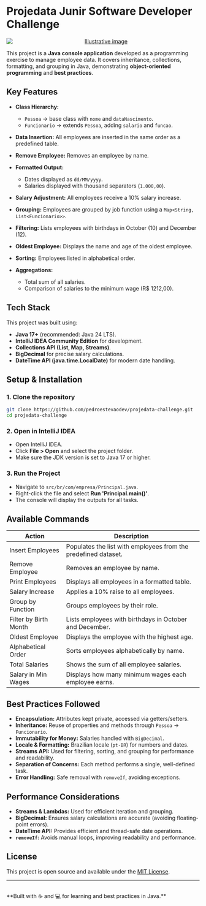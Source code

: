 # Projedata Junir Software Developer Challenge

<p style="text-align: center; display: block; margin: 0 auto;">
    <a href="https://www.pedroestevao.com">
        <img src="https://res.cloudinary.com/dge3g9rcw/image/upload/v1755645513/logo-projedata_uwvhzc.webp" alt="Illustrative image" style="display: block; margin: 0 auto;" />
    </a>
</p>

This project is a **Java console application** developed as a programming exercise to manage employee data. It covers inheritance, collections, formatting, and grouping in Java, demonstrating **object-oriented programming** and **best practices**.

## Key Features

* **Class Hierarchy:**

  * `Pessoa` → base class with `nome` and `dataNascimento`.
  * `Funcionario` → extends `Pessoa`, adding `salario` and `funcao`.
* **Data Insertion:** All employees are inserted in the same order as a predefined table.
* **Remove Employee:** Removes an employee by name.
* **Formatted Output:**

  * Dates displayed as `dd/MM/yyyy`.
  * Salaries displayed with thousand separators (`1.000,00`).
* **Salary Adjustment:** All employees receive a 10% salary increase.
* **Grouping:** Employees are grouped by job function using a `Map<String, List<Funcionario>>`.
* **Filtering:** Lists employees with birthdays in October (10) and December (12).
* **Oldest Employee:** Displays the name and age of the oldest employee.
* **Sorting:** Employees listed in alphabetical order.
* **Aggregations:**

  * Total sum of all salaries.
  * Comparison of salaries to the minimum wage (R\$ 1212,00).

## Tech Stack

This project was built using:

* **Java 17+** (recommended: Java 24 LTS).
* **IntelliJ IDEA Community Edition** for development.
* **Collections API (List, Map, Streams)**.
* **BigDecimal** for precise salary calculations.
* **DateTime API (java.time.LocalDate)** for modern date handling.

## Setup & Installation

### 1. Clone the repository

```bash
git clone https://github.com/pedroestevaodev/projedata-challenge.git
cd projedata-challenge
```

### 2. Open in IntelliJ IDEA

* Open IntelliJ IDEA.
* Click **File > Open** and select the project folder.
* Make sure the JDK version is set to Java 17 or higher.

### 3. Run the Project

* Navigate to `src/br/com/empresa/Principal.java`.
* Right-click the file and select **Run 'Principal.main()'**.
* The console will display the outputs for all tasks.

## Available Commands

| Action                | Description                                                    |
| --------------------- | -------------------------------------------------------------- |
| Insert Employees      | Populates the list with employees from the predefined dataset. |
| Remove Employee       | Removes an employee by name.                                   |
| Print Employees       | Displays all employees in a formatted table.                   |
| Salary Increase       | Applies a 10% raise to all employees.                          |
| Group by Function     | Groups employees by their role.                                |
| Filter by Birth Month | Lists employees with birthdays in October and December.        |
| Oldest Employee       | Displays the employee with the highest age.                    |
| Alphabetical Order    | Sorts employees alphabetically by name.                        |
| Total Salaries        | Shows the sum of all employee salaries.                        |
| Salary in Min Wages   | Displays how many minimum wages each employee earns.           |

## Best Practices Followed

* **Encapsulation:** Attributes kept private, accessed via getters/setters.
* **Inheritance:** Reuse of properties and methods through `Pessoa` → `Funcionario`.
* **Immutability for Money:** Salaries handled with `BigDecimal`.
* **Locale & Formatting:** Brazilian locale (`pt-BR`) for numbers and dates.
* **Streams API:** Used for filtering, sorting, and grouping for performance and readability.
* **Separation of Concerns:** Each method performs a single, well-defined task.
* **Error Handling:** Safe removal with `removeIf`, avoiding exceptions.

## Performance Considerations

* **Streams & Lambdas:** Used for efficient iteration and grouping.
* **BigDecimal:** Ensures salary calculations are accurate (avoiding floating-point errors).
* **DateTime API:** Provides efficient and thread-safe date operations.
* **`removeIf`:** Avoids manual loops, improving readability and performance.

## License

This project is open source and available under the [MIT License](https://mit-license.org/).
<br />

---

<br />
**Built with ☕ and 💻 for learning and best practices in Java.**
